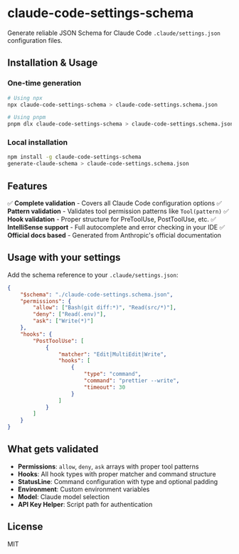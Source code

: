 # claude-code-settings-schema

Generate reliable JSON Schema for Claude Code `.claude/settings.json`
configuration files.

## Installation & Usage

### One-time generation

```bash
# Using npx
npx claude-code-settings-schema > claude-code-settings.schema.json

# Using pnpm
pnpm dlx claude-code-settings-schema > claude-code-settings.schema.json
```

### Local installation

```bash
npm install -g claude-code-settings-schema
generate-claude-schema > claude-code-settings.schema.json
```

## Features

✅ **Complete validation** - Covers all Claude Code configuration
options ✅ **Pattern validation** - Validates tool permission patterns
like `Tool(pattern)` ✅ **Hook validation** - Proper structure for
PreToolUse, PostToolUse, etc. ✅ **IntelliSense support** - Full
autocomplete and error checking in your IDE ✅ **Official docs
based** - Generated from Anthropic's official documentation

## Usage with your settings

Add the schema reference to your `.claude/settings.json`:

```json
{
	"$schema": "./claude-code-settings.schema.json",
	"permissions": {
		"allow": ["Bash(git diff:*)", "Read(src/*)"],
		"deny": ["Read(.env)"],
		"ask": ["Write(*)"]
	},
	"hooks": {
		"PostToolUse": [
			{
				"matcher": "Edit|MultiEdit|Write",
				"hooks": [
					{
						"type": "command",
						"command": "prettier --write",
						"timeout": 30
					}
				]
			}
		]
	}
}
```

## What gets validated

- **Permissions**: `allow`, `deny`, `ask` arrays with proper tool
  patterns
- **Hooks**: All hook types with proper matcher and command structure
- **StatusLine**: Command configuration with type and optional padding
- **Environment**: Custom environment variables
- **Model**: Claude model selection
- **API Key Helper**: Script path for authentication

## License

MIT
